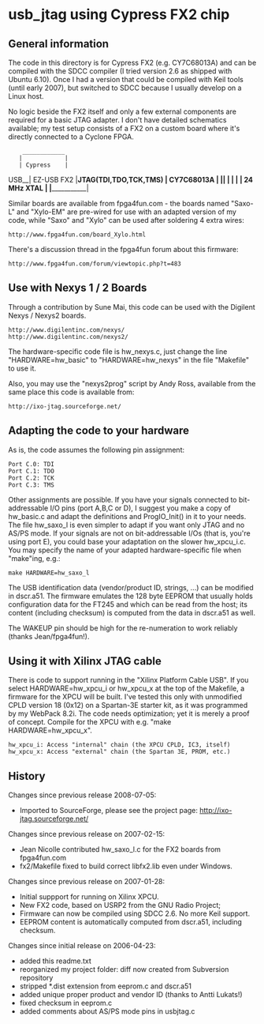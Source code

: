 usb_jtag using Cypress FX2 chip
===============================

General information
-------------------

The code in this directory is for Cypress FX2 (e.g. CY7C68013A) and can be
compiled with the SDCC compiler (I tried version 2.6 as shipped with Ubuntu
6.10). Once I had a version that could be compiled with Keil tools (until early
2007), but switched to SDCC because I usually develop on a Linux host.

No logic beside the FX2 itself and only a few external components are required
for a basic JTAG adapter. I don't have detailed schematics available; my test
setup consists of a FX2 on a custom board where it's directly connected to a
Cyclone FPGA.

        ____________
       |            |
       | Cypress    |
  USB__| EZ-USB FX2 |__JTAG(TDI,TDO,TCK,TMS)
       | CY7C68013A |
       |____________|
        __|__________
       |             |
       | 24 MHz XTAL |
       |_____________|


Similar boards are available from fpga4fun.com - the boards named "Saxo-L" and
"Xylo-EM" are pre-wired for use with an adapted version of my code, while
"Saxo" and "Xylo" can be used after soldering 4 extra wires:

    http://www.fpga4fun.com/board_Xylo.html

There's a discussion thread in the fpga4fun forum about this firmware:

    http://www.fpga4fun.com/forum/viewtopic.php?t=483


Use with Nexys 1 / 2 Boards
---------------------------

Through a contribution by Sune Mai, this code can be used with the Digilent
Nexys / Nexys2 boards.

    http://www.digilentinc.com/nexys/
    http://www.digilentinc.com/nexys2/

The hardware-specific code file is hw_nexys.c, just change the line
"HARDWARE=hw_basic" to "HARDWARE=hw_nexys" in the file "Makefile" to use it.

Also, you may use the "nexys2prog" script by Andy Ross, available from the
same place this code is available from:

    http://ixo-jtag.sourceforge.net/

Adapting the code to your hardware
----------------------------------

As is, the code assumes the following pin assignment:

    Port C.0: TDI
    Port C.1: TDO
    Port C.2: TCK
    Port C.3: TMS

Other assignments are possible. If you have your signals connected to
bit-addressable I/O pins (port A,B,C or D), I suggest you make a copy of
hw_basic.c and adapt the definitions and ProgIO_Init() in it to your needs.
The file hw_saxo_l is even simpler to adapt if you want only JTAG and no AS/PS
mode.  If your signals are not on bit-addressable I/Os (that is, you're using
port E), you could base your adaptation on the slower hw_xpcu_i.c. You may
specify the name of your adapted hardware-specific file when "make"ing, e.g.:

    make HARDWARE=hw_saxo_l

The USB identification data (vendor/product ID, strings, ...) can be modified
in dscr.a51. The firmware emulates the 128 byte EEPROM that usually holds
configuration data for the FT245 and which can be read from the host; its
content (including checksum) is computed from the data in dscr.a51 as well.  

The WAKEUP pin should be high for the re-numeration to work reliably (thanks
Jean/fpga4fun!).

Using it with Xilinx JTAG cable
-------------------------------

There is code to support running in the "Xilinx Platform Cable USB". If you
select HARDWARE=hw_xpcu_i or hw_xpcu_x at the top of the Makefile, a firmware
for the XPCU will be built. I've tested this only with unmodified CPLD version
18 (0x12) on a Spartan-3E starter kit, as it was programmed by my WebPack 8.2i.
The code needs optimization; yet it is merely a proof of concept.
Compile for the XPCU with e.g. "make HARDWARE=hw_xpcu_x".

    hw_xpcu_i: Access "internal" chain (the XPCU CPLD, IC3, itself)
    hw_xpcu_x: Access "external" chain (the Spartan 3E, PROM, etc.)

History
-------

Changes since previous release 2008-07-05:
  - Imported to SourceForge, please see the project page:
    http://ixo-jtag.sourceforge.net/

Changes since previous release on 2007-02-15:
  - Jean Nicolle contributed hw_saxo_l.c for the FX2 boards from fpga4fun.com
  - fx2/Makefile fixed to build correct libfx2.lib even under Windows.

Changes since previous release on 2007-01-28:
  - Initial suppport for running on Xilinx XPCU.
  - New FX2 code, based on USRP2 from the GNU Radio Project;
  - Firmware can now be compiled using SDCC 2.6. No more Keil support.
  - EEPROM content is automatically computed from dscr.a51, including checksum.

Changes since initial release on 2006-04-23:
  - added this readme.txt
  - reorganized my project folder: diff now created from Subversion repository
  - stripped *.dist extension from eeprom.c and dscr.a51 
  - added unique proper product and vendor ID (thanks to Antti Lukats!)
  - fixed checksum in eeprom.c
  - added comments about AS/PS mode pins in usbjtag.c

